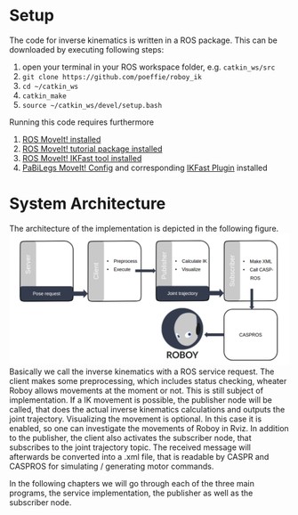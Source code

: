 # Setup
The code for inverse kinematics is written in a ROS package. This can be downloaded by executing following steps:

1. open your terminal in your ROS workspace folder, e.g. `catkin_ws/src`
2. `git clone https://github.com/poeffie/roboy_ik`
3. `cd ~/catkin_ws`
4. `catkin_make`
5. `source ~/catkin_ws/devel/setup.bash`

Running this code requires furthermore

1. [ROS MoveIt! installed](http://roboy-ik-doc.readthedocs.io/en/latest/ros_moveit/#installation)
2. [ROS MoveIt! tutorial package installed](https://github.com/ros-planning/moveit_tutorials)
3. [ROS MoveIt! IKFast tool installed](http://roboy-ik-doc.readthedocs.io/en/latest/ikfast/#moveit-ikfast)
4. [PaBiLegs MoveIt! Config](https://github.com/poeffie/roboy_ik_additional_files/tree/master/pabi_legs_moveit_config) and corresponding [IKFast Plugin](https://github.com/poeffie/roboy_ik_additional_files/tree/master/pabi_legs_ikfast_leg_plugin) installed

# System Architecture
The architecture of the implementation is depicted in the following figure.
![Screenshot](img/architecture.png)
Basically we call the inverse kinematics with a ROS service request. The client makes some preprocessing, which includes status checking, wheater Roboy allows movements at the moment or not. This is still subject of implementation. If a IK movement is possible, the publisher node will be called, that does the actual inverse kinematics calculations and outputs the joint trajectory. Visualizing the movement is optional. In this case it is enabled, so one can investigate the movements of Roboy in Rviz. In addition to the publisher, the client also activates the subscriber node, that subscribes to the joint trajectory topic. The received message will afterwards be converted into a .xml file, that is readable by CASPR and CASPROS for simulating / generating motor commands.

In the following chapters we will go through each of the three main programs, the service implementation, the publisher as well as the subscriber node.

